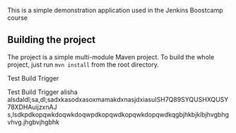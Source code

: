 This is a simple demonstration application used in the Jenkins Boostcamp course

## Building the project

The project is a simple multi-module Maven project. To build the whole project, just run `mvn install` from the root directory.

Test Build Trigger

Test Build Trigger
alisha
alsdaldl;sa,dl;sadxkasodxasoxmamakdxnasjdxiasuISH7Q89SYQUSHXQUSY78XDHAuijzxnAJ
s,lsdkpdkopqwkdoqwkdoqwpdkopqwdkopqwkdopqwdkqgbjhkbjklbjhvgbhgvhvg.jhgbvjhgbhk
